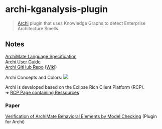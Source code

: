 # archi-kganalysis-plugin

>[Archi](https://www.archimatetool.com/) plugin that uses Knowledge Graphs to detect Enterprise Architecture Smells.

## Notes

[ArchiMate Language Specification](https://pubs.opengroup.org/architecture/archimate31-doc/toc.html)  
[Archi User Guide](https://www.archimatetool.com/downloads/Archi%20User%20Guide.pdf)  
[Archi GitHub Repo](https://github.com/archimatetool/archi) ([Wiki](https://github.com/archimatetool/archi/wiki))

Archi Concepts and Colors:
<img src="https://www.archimatetool.com/wp-content/uploads/2018/11/ArchiMate-3.0-Notation-Overview-ArchiMate-standard-default-color-scheme.png">

Archi is developed based on the Eclipse Rich Client Platform (RCP).  
➜ [RCP Page containing Ressources](http://wiki.eclipse.org/Rich_Client_Platform)

### Paper
[Verification of ArchiMate Behavioral
Elements by Model Checking](https://link.springer.com/content/pdf/10.1007/978-3-319-24369-6_11.pdf) (Plugin for Archi)